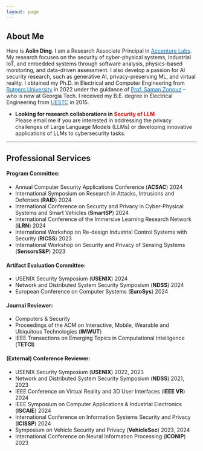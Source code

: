 ```yaml
---
layout: page
---
```


## About Me

Here is **Aolin Ding**. I am a Research Associate Principal in [<font color='0074cc'>Accenture Labs</font>](https://www.accenture.com/us-en/about/accenture-labs-index). My research focuses on the security of cyber-physical systems, industrial IoT, and embedded systems through software analysis, physics-based monitoring, and data-driven assessment. I also develop a passion for AI security research, such as generative AI, privacy-preserving ML, and virtual reality. I obtained my Ph.D. in Electrical and Computer Engineering from [<font color='0074cc'>Rutgers University</font>](https://www.ece.rutgers.edu/) in 2022 under the guidance of [<font color='0074cc'>Prof. Saman Zonouz</font>](https://sites.google.com/site/samanzonouz4n6/saman-zonouz) – who is now at Georgia Tech. I received my B.E. degree in Electrical Engineering from [<font color='0074cc'>UESTC</font>](https://en.uestc.edu.cn/) in 2015.

- **Looking for research collaborations in <font color='red'>Security of LLM</font>**\
Please email me if you are interested in addressing the privacy challenges of Large Language Models (LLMs) or developing innovative applications of LLMs to cybersecurity tasks.

---

## Professional Services

#### Program Committee:
- Annual Computer Security Applications Conference (**ACSAC**) 2024
- International Symposium on Research in Attacks, Intrusions and Defenses (**RAID**) 2024
- International Conference on Security and Privacy in Cyber-Physical Systems and Smart Vehicles (**SmartSP**) 2024
- International Conference of the Immersive Learning Research Network (**iLRN**) 2024
- International Workshop on Re-design Industrial Control Systems with Security (**RICSS**) 2023
- International Workshop on Security and Privacy of Sensing Systems (**SensorsS&P**) 2023

#### Artifact Evaluation Committee:
- USENIX Security Symposium (**USENIX**) 2024
- Network and Distributed System Security Symposium (**NDSS**) 2024
- European Conference on Computer Systems (**EuroSys**) 2024

#### Journal Reviewer:
- Computers & Security
- Proceedings of the ACM on Interactive, Mobile, Wearable and Ubiquitous Technologies (**IMWUT**)
- IEEE Transactions on Emerging Topics in Computational Intelligence (**TETCI**)


#### (External) Conference Reviewer:
- USENIX Security Symposium (**USENIX**) 2022, 2023
- Network and Distributed System Security Symposium (**NDSS**) 2021, 2023
- IEEE Conference on Virtual Reality and 3D User Interfaces (**IEEE VR**) 2024
- IEEE Symposium on Computer Applications & Industrial Electronics (**ISCAIE**) 2024
- International Conference on Information Systems Security and Privacy (**ICISSP**) 2024
- Symposium on Vehicle Security and Privacy (**VehicleSec**) 2023, 2024
- International Conference on Neural Information Processing (**ICONIP**) 2023
